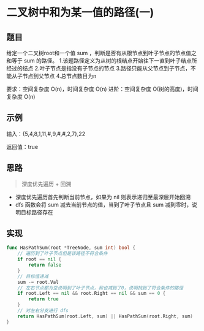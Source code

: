 # 二叉树中和为某一值的路径(一)

## 题目

给定一个二叉树root和一个值 sum ，判断是否有从根节点到叶子节点的节点值之和等于 sum 的路径。
1.该题路径定义为从树的根结点开始往下一直到叶子结点所经过的结点
2.叶子节点是指没有子节点的节点
3.路径只能从父节点到子节点，不能从子节点到父节点
4.总节点数目为n

要求：空间复杂度 O(n)，时间复杂度 O(n)
进阶：空间复杂度 O(树的高度)，时间复杂度 O(n)

## 示例

输入：{5,4,8,1,11,#,9,#,#,2,7},22

返回值：true

## 思路

> 深度优先遍历 + 回溯

* 深度优先遍历首先判断当前节点，如果为 nil 则表示递归至最深层开始回溯
* dfs 函数会将 sum 减去当前节点的值，当到了叶子节点且 sum 减到零时，说明目标路径存在

## 实现

```go
func HasPathSum(root *TreeNode, sum int) bool {
	// 遍历到了叶子节点但是该路径不符合条件
	if root == nil {
		return false
	}
	// 目标值递减
	sum -= root.Val
	// 左右节点都为空说明到了叶子节点，和也减到了0，说明找到了符合条件的路径
	if root.Left == nil && root.Right == nil && sum == 0 {
		return true
	}
	// 对左右分支进行 dfs
	return HasPathSum(root.Left, sum) || HasPathSum(root.Right, sum)
}
```